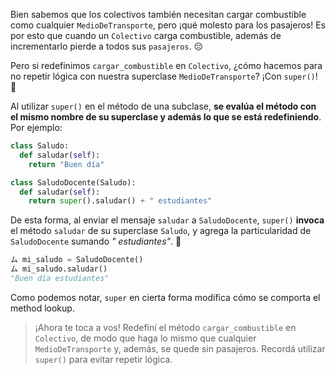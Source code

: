 Bien sabemos que los colectivos también necesitan cargar combustible como cualquier `MedioDeTransporte`, pero ¡qué molesto para los pasajeros! Es por esto que cuando un `Colectivo` carga combustible, además de incrementarlo pierde a todos sus `pasajeros`. :pensive:

Pero si redefinimos `cargar_combustible` en `Colectivo`, ¿cómo hacemos para no repetir lógica con nuestra superclase `MedioDeTransporte`? ¡Con `super()`! :muscle:

Al utilizar `super()` en el método de una subclase, **se evalúa el método con el mismo nombre de su superclase y además lo que se está redefiniendo**. Por ejemplo:


```python
class Saludo:
  def saludar(self):
    return "Buen día"

class SaludoDocente(Saludo):
  def saludar(self):
    return super().saludar() + " estudiantes"
```

De esta forma, al enviar el mensaje `saludar` a `SaludoDocente`, `super()` **invoca** el método `saludar` de su superclase `Saludo`, y agrega la particularidad de `SaludoDocente` sumando _" estudiantes"_. :wave: 

```python
ム mi_saludo = SaludoDocente()
ム mi_saludo.saludar()
"Buen día estudiantes"
```

Como podemos notar, `super` en cierta forma modifica cómo se comporta el method lookup.

> ¡Ahora te toca a vos! Redefiní el método `cargar_combustible` en `Colectivo`, de modo que haga lo mismo que cualquier `MedioDeTransporte` y, además, se quede sin pasajeros. Recordá utilizar `super()` para evitar repetir lógica.